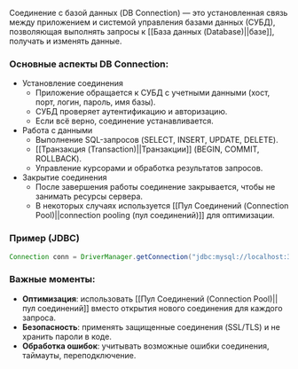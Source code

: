 Соединение с базой данных (DB Connection) — это установленная связь между приложением и системой управления базами данных (СУБД), позволяющая выполнять запросы к [[База данных (Database)||базе]], получать и изменять данные.


### Основные аспекты DB Connection:

- Установление соединения
	- Приложение обращается к СУБД с учетными данными (хост, порт, логин, пароль, имя базы).
	- СУБД проверяет аутентификацию и авторизацию.
	- Если всё верно, соединение устанавливается.
- Работа с данными
	- Выполнение SQL-запросов (SELECT, INSERT, UPDATE, DELETE).
	- [[Транзакция (Transaction)||Транзакции]] (BEGIN, COMMIT, ROLLBACK).
	- Управление курсорами и обработка результатов запросов.
- Закрытие соединения
	- После завершения работы соединение закрывается, чтобы не занимать ресурсы сервера.
	- В некоторых случаях используется [[Пул Соединений (Connection Pool)||connection pooling (пул соединений)]] для оптимизации.


### Пример (JDBC)

```java
Connection conn = DriverManager.getConnection("jdbc:mysql://localhost:3306/database", "user", "password");
```



### Важные моменты:

- **Оптимизация**: использовать [[Пул Соединений (Connection Pool)||пул соединений]] вместо открытия нового соединения для каждого запроса.
- **Безопасность**: применять защищенные соединения (SSL/TLS) и не хранить пароли в коде.
- **Обработка ошибок**: учитывать возможные ошибки соединения, таймауты, переподключение.